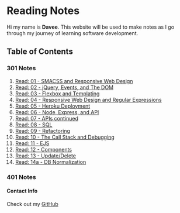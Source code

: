 # Reading Notes

Hi my name is **Davee**. This website will be used to make notes as I go through my journey of learning software development.

## Table of Contents

### 301 Notes

1. [Read: 01 - SMACSS and Responsive Web Design](read1.md)
1. [Read: 02 - jQuery, Events, and The DOM](read2.md)
1. [Read: 03 - Flexbox and Templating](read3.md)
1. [Read: 04 - Responsive Web Design and Regular Expressions](read4.md)
1. [Read: 05 - Heroku Deployment](read5.md)
1. [Read: 06 - Node, Express, and API](read6.md)
1. [Read: 07 - APIs continued](read7.md)
1. [Read: 08 - SQL](read8.md)
1. [Read: 09 - Refactoring](read9.md)
1. [Read: 10 - The Call Stack and Debugging](read10.md)
1. [Read: 11 - EJS](read11.md)
1. [Read: 12 - Components](read12.md)
1. [Read: 13 - Update/Delete](read13.md)
1. [Read: 14a - DB Normalization](read14.md)

### 401 Notes

#### Contact Info

Check out my [GitHub](https://github.com/daveeS987)
